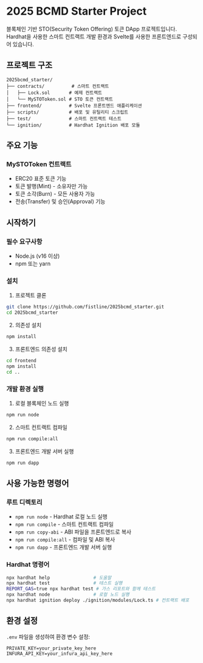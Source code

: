 # 2025 BCMD Starter Project

블록체인 기반 STO(Security Token Offering) 토큰 DApp 프로젝트입니다. Hardhat을 사용한 스마트 컨트랙트 개발 환경과 Svelte를 사용한 프론트엔드로 구성되어 있습니다.

## 프로젝트 구조

```
2025bcmd_starter/
├── contracts/          # 스마트 컨트랙트
│   ├── Lock.sol       # 예제 컨트랙트
│   └── MySTOToken.sol # STO 토큰 컨트랙트
├── frontend/          # Svelte 프론트엔드 애플리케이션
├── scripts/           # 배포 및 유틸리티 스크립트
├── test/              # 스마트 컨트랙트 테스트
└── ignition/          # Hardhat Ignition 배포 모듈
```

## 주요 기능

### MySTOToken 컨트랙트
- ERC20 표준 토큰 기능
- 토큰 발행(Mint) - 소유자만 가능
- 토큰 소각(Burn) - 모든 사용자 가능
- 전송(Transfer) 및 승인(Approval) 기능

## 시작하기

### 필수 요구사항
- Node.js (v16 이상)
- npm 또는 yarn

### 설치

1. 프로젝트 클론
```bash
git clone https://github.com/fistline/2025bcmd_starter.git
cd 2025bcmd_starter
```

2. 의존성 설치
```bash
npm install
```

3. 프론트엔드 의존성 설치
```bash
cd frontend
npm install
cd ..
```

### 개발 환경 실행

1. 로컬 블록체인 노드 실행
```bash
npm run node
```

2. 스마트 컨트랙트 컴파일
```bash
npm run compile:all
```

3. 프론트엔드 개발 서버 실행
```bash
npm run dapp
```

## 사용 가능한 명령어

### 루트 디렉토리
- `npm run node` - Hardhat 로컬 노드 실행
- `npm run compile` - 스마트 컨트랙트 컴파일
- `npm run copy-abi` - ABI 파일을 프론트엔드로 복사
- `npm run compile:all` - 컴파일 및 ABI 복사
- `npm run dapp` - 프론트엔드 개발 서버 실행

### Hardhat 명령어
```bash
npx hardhat help                # 도움말
npx hardhat test                # 테스트 실행
REPORT_GAS=true npx hardhat test # 가스 리포트와 함께 테스트
npx hardhat node                # 로컬 노드 실행
npx hardhat ignition deploy ./ignition/modules/Lock.ts # 컨트랙트 배포
```

## 환경 설정

`.env` 파일을 생성하여 환경 변수 설정:
```
PRIVATE_KEY=your_private_key_here
INFURA_API_KEY=your_infura_api_key_here
```
